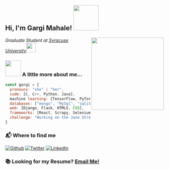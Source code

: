 <h2> Hi, I'm Gargi Mahale! <img src="https://media.giphy.com/media/bcKmIWkUMCjVm/giphy.gif" width="80"></h2>

<img align='right' src="https://media.giphy.com/media/VgCDAzcKvsR6OM0uWg/giphy.gif" width="230">
<p><em>Graduate Student at <a href="https://www.syracuse.edu/">Syracuse University</a><img src="https://media.giphy.com/media/fYSnHlufseco8Fh93Z/giphy.gif" width="30"></em></p>

### <img src="https://media.giphy.com/media/WUlplcMpOCEmTGBtBW/giphy.gif" width="50"> A little more about me...  

```javascript
const gargi = {
  pronouns: "she" | "her",
  code: [C, C++, Python, Java],
  machine learning: [TensorFlow, PyTorch, Keras, Fastai, Transformers],
  databases: ["mongo", "MySql", "sqlite"],
  web: [Django, Flask, HTML5, CSS],
  frameworks: [React, Scrapy, Selenium, Hadoop, MapReduce, AWS(EC2, S3), Microsoft Bot Framework],
  challenge: "Working on the Jane Street Market Prediction competition on Kaggle"
}
```
### 📬 Where to find me
<p><a href="https://github.com/gargimahale" target="_blank"><img alt="Github" src="https://img.shields.io/badge/GitHub-%2312100E.svg?&style=for-the-badge&logo=Github&logoColor=white" /></a> <a href="https://twitter.com/gargi_mahale" target="_blank"><img alt="Twitter" src="https://img.shields.io/badge/twitter-%231DA1F2.svg?&style=for-the-badge&logo=twitter&logoColor=white" /></a> <a href="https://www.linkedin.com/in/gargimahale/" target="_blank"><img alt="LinkedIn" src="https://img.shields.io/badge/linkedin-%230077B5.svg?&style=for-the-badge&logo=linkedin&logoColor=white" /></a> 
</p>

### 📚 Looking for my Resume? <a href="mailto:gargi.mahale1@gmail.com"> Email Me!</a>


